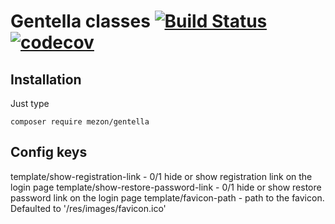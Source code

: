 # Gentella classes [![Build Status](https://travis-ci.com/alexdodonov/gentella.svg?branch=master)](https://travis-ci.com/alexdodonov/gentella) [![codecov](https://codecov.io/gh/alexdodonov/gentella/branch/master/graph/badge.svg)](https://codecov.io/gh/alexdodonov/gentella)

## Installation

Just type

```
composer require mezon/gentella
```

## Config keys

template/show-registration-link - 0/1 hide or show registration link on the login page
template/show-restore-password-link - 0/1 hide or show restore password link on the login page
template/favicon-path - path to the favicon. Defaulted to '/res/images/favicon.ico'